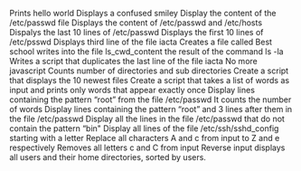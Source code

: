 Prints hello world
Displays a confused smiley
Display the content of the /etc/passwd file
Displays the content of /etc/passwd and /etc/hosts
Dispalys the last 10 lines of /etc/passwd
Displays the first 10 lines of /etc/psswd
Displays third line of the file iacta
Creates a file called Best school
writes into the file ls_cwd_content the result of the command ls -la
Writes a script that duplicates the last line of the file iacta
No more javascript
Counts number of directories and sub directories
Create a script that displays the 10 newest files
Create a script that takes a list of words as input and prints only words that appear exactly once
Display lines containing the pattern “root” from the file /etc/passwd
It counts the number of words
Display lines containing the pattern “root” and 3 lines after them in the file /etc/passwd
Display all the lines in the file /etc/passwd that do not contain the pattern “bin"
Display all lines of the file /etc/ssh/sshd_config starting with a letter
Replace all characters A and c from input to Z and e respectively
Removes all letters c and C from input
Reverse input
displays all users and their home directories, sorted by users.
